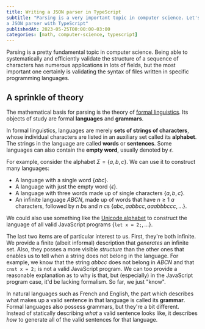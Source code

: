 ```yaml
---
title: Writing a JSON parser in TypeScript
subtitle: "Parsing is a very important topic in computer science. Let's learn more about it by writing 
a JSON parser with TypeScript"
publishedAt: 2023-05-25T00:00:00-03:00
categories: [math, computer-science, typescript]
---
```


Parsing is a pretty fundamental topic in computer science. Being able to systematically and efficiently
validate the structure of a sequence of characters has numerous applications in lots of fields,
but the most important one certainly is validating the syntax of files written in specific programming languages.

## A sprinkle of theory

The mathematical basis for parsing is the theory of
[formal linguistics](https://en.wikipedia.org/wiki/Formal_language).
Its objects of study are formal **languages** and **grammars**.

In formal linguistics, languages are merely **sets of strings of characters**, whose individual characters
are listed in an auxiliary set called its **alphabet**. The strings
in the language are called **words** or **sentences**. Some languages can also contain the
**empty word**, usually denoted by $\epsilon$.

For example, consider the alphabet $\Sigma = \{a,b,c\}$. We can use it to construct many languages:

- A language with a single word $\{abc\}$.
- A language with just the empty word $\{\epsilon\}$.
- A language with three words made up of single characters $\{a,b,c\}$.
- An infinite language $ABCN$, made up of words that have $n \geq 1$ $a$ characters, followed by $n$ $b$s
  and $n$ $c$s $\{abc,aabbcc, aaabbbccc, \dots \}$.

We could also use something like the [Unicode alphabet](https://en.wikipedia.org/wiki/List_of_Unicode_characters)
to construct the language of all valid JavaScript programs $\{\texttt{let x = 2;}, \dots\}$.

The last two items are of particular interest to us. First, they're both infinite.
We provide a finite (albeit informal) description that _generates_ an infinite set.
Also, they posses a more visible _structure_ than the other ones that enables us to
tell when a string does not belong in the language. For example, we know that the string
$abbcc$ does not belong in $ABCN$ and that $\texttt{cnst x = 2;}$ is not a valid JavaScript
program. We can too provide a reasonable explanation as to why is that, but (especially)
in the JavaScript program case, it'd be lacking formalism. So far, we just "know".

In natural languages such as French and English,
the part which describes what makes up a valid sentence in that language is called its **grammar**.
Formal languages also possess grammars, but they're a bit different. Instead of statically describing
_what_ a valid sentence looks like, it describes _how_ to generate all of the valid sentences for that
language.
